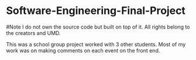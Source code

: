 # Software-Engineering-Final-Project
#Note I do not own the source code but built on top of it. All rights belong to the creators and UMD. 

This was a school group project worked with 3 other students. 
Most of my work was on making comments on each event on the front end. 

